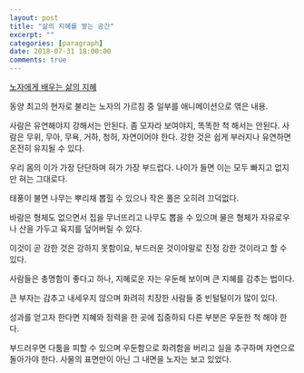 ```yaml
---
layout: post
title: "삶의 지혜를 쌓는 공간"
excerpt: ""
categories: [paragraph]
date: 2018-07-31 18:00:00
comments: true
---
```


[노자에게 배우는 삶의 지혜](https://www.youtube.com/watch?v=Wshnmp4TVpE)

동양 최고의 현자로 불리는 노자의 가르침 중 일부를 애니메이션으로 엮은 내용.

사람은 유연해야지 강해서는 안된다.
좀 모자라 보여야지, 똑똑한 척 해서는 안된다.
사람은 무위, 무아, 무욕, 거하, 청허, 자연이어야 한다.
강한 것은 쉽게 부러지나 유연하면 온전히 유지될 수 있다.

우리 몸의 이가 가장 단단하며 혀가 가장 부드럽다.
나이가 들면 이는 모두 빠지고 없지만 혀는 그대로다.

태풍이 불면 나무는 뿌리채 뽑힐 수 있으나 작은 풀은 오히려 끄덕없다.

바람은 형체도 없으면서 집을 무너뜨리고 나무도 뽑을 수 있으며
물은 형체가 자유로우나 산을 가두고 육지를 덮어버릴 수 있다.

이것이 곧 강한 것은 강하지 못함이요,
부드러운 것이야말로 진정 강한 것이라고 할 수 있다.

사람들은 총명함이 좋다고 하나,
지혜로운 자는 우둔해 보이며 큰 지혜를 감추는 법이다.

큰 부자는 감추고 내세우지 않으며
화려히 치장한 사람들 중 빈털털이가 많이 있다.

성과를 얻고자 한다면 지혜와 정력을 한 곳에 집중하되
다른 부분은 우둔한 척 해야 한다.

부드러우면 다툼을 피할 수 있으며 우둔함으로 화려함을 버리고 실을 추구하며 자연으로 돌아가야 한다.
사물의 표면만이 아닌 그 내면을 노자는 보고 있었다.

